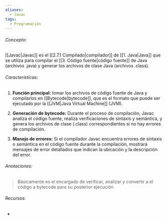 ```yaml
---
aliases:
  - Javac
tags:
  - Programación
---
```

###### Concepto:

[[Javac|Javac]] es el [[2.7.1 Compilado|compilador]] de [[1. Java|Java]] que se utiliza para compilar el [[3. Código fuente|código fuente]] de Java (archivos .java) y generar los archivos de clase Java (archivos .class). 

###### Características: 

1. **Función principal:** tomar los archivos de código fuente de Java y compilarlos en [[Bytecode|bytecode]], que es el formato que puede ser ejecutado por la [[JVM|Java Virtual Machine]] (JVM).

3. **Generación de bytecode:** Durante el proceso de compilación, Javac analiza el código fuente, realiza verificaciones de sintaxis y semántica, y genera los archivos de clase (.class) correspondientes si no hay errores de compilación.

5. **Manejo de errores:** Si el compilador Javac encuentra errores de sintaxis o semántica en el código fuente durante la compilación, mostrará mensajes de error detallados que indican la ubicación y la descripción del error.

###### Anotaciones:

> Básicamente es el encargado de verificar, analizar y convertir a el código a bytecode para su posterior ejecución

###### Recursos:

- 